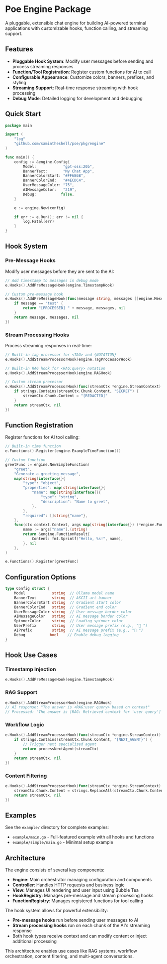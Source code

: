 # Poe Engine Package

A pluggable, extensible chat engine for building AI-powered terminal applications with customizable hooks, function calling, and streaming support.

## Features

- **Pluggable Hook System**: Modify user messages before sending and process streaming responses
- **Function/Tool Registration**: Register custom functions for AI to call
- **Configurable Appearance**: Customize colors, banners, prefixes, and styling
- **Streaming Support**: Real-time response streaming with hook processing
- **Debug Mode**: Detailed logging for development and debugging

## Quick Start

```go
package main

import (
    "log"
    "github.com/samintheshell/poe/pkg/engine"
)

func main() {
    config := &engine.Config{
        Model:            "gpt-oss:20b",
        BannerText:       "My Chat App",
        BannerColorStart: "#FF6B6B",
        BannerColorEnd:   "#4ECDC4",
        UserMessageColor: "75",
        AIMessageColor:   "219",
        Debug:           false,
    }

    e := engine.New(config)

    if err := e.Run(); err != nil {
        log.Fatal(err)
    }
}
```

## Hook System

### Pre-Message Hooks

Modify user messages before they are sent to the AI:

```go
// Add timestamp to messages in debug mode
e.Hooks().AddPreMessageHook(engine.TimestampHook)

// Custom pre-message hook
e.Hooks().AddPreMessageHook(func(message string, messages []engine.Message, ctx context.Context) (string, []engine.Message, error) {
    if message == "test" {
        return "[PROCESSED] " + message, messages, nil
    }
    return message, messages, nil
})
```

### Stream Processing Hooks

Process streaming responses in real-time:

```go
// Built-in tag processor for <TAG> and {NOTATION}
e.Hooks().AddStreamProcessorHook(engine.TagProcessorHook)

// Built-in RAG hook for <RAG:query> notation
e.Hooks().AddStreamProcessorHook(engine.RAGHook)

// Custom stream processor
e.Hooks().AddStreamProcessorHook(func(streamCtx *engine.StreamContext) (*engine.StreamContext, error) {
    if strings.Contains(streamCtx.Chunk.Content, "SECRET") {
        streamCtx.Chunk.Content = "[REDACTED]"
    }
    return streamCtx, nil
})
```

## Function Registration

Register functions for AI tool calling:

```go
// Built-in time function
e.Functions().Register(engine.ExampleTimeFunction())

// Custom function
greetFunc := engine.NewSimpleFunction(
    "greet",
    "Generate a greeting message",
    map[string]interface{}{
        "type": "object",
        "properties": map[string]interface{}{
            "name": map[string]interface{}{
                "type": "string",
                "description": "Name to greet",
            },
        },
        "required": []string{"name"},
    },
    func(ctx context.Context, args map[string]interface{}) (*engine.FunctionResult, error) {
        name := args["name"].(string)
        return &engine.FunctionResult{
            Content: fmt.Sprintf("Hello, %s!", name),
        }, nil
    },
)

e.Functions().Register(greetFunc)
```

## Configuration Options

```go
type Config struct {
    Model            string  // Ollama model name
    BannerText       string  // ASCII art banner
    BannerColorStart string  // Gradient start color
    BannerColorEnd   string  // Gradient end color
    UserMessageColor string  // User message border color
    AIMessageColor   string  // AI message border color
    SpinnerColor     string  // Loading spinner color
    UserPrefix       string  // User message prefix (e.g., "👤 ")
    AIPrefix         string  // AI message prefix (e.g., "🤖 ")
    Debug           bool    // Enable debug logging
}
```

## Hook Use Cases

### Timestamp Injection
```go
e.Hooks().AddPreMessageHook(engine.TimestampHook)
```

### RAG Support
```go
e.Hooks().AddStreamProcessorHook(engine.RAGHook)
// AI response: "The answer is <RAG:user query> based on context"
// Processed: "The answer is [RAG: Retrieved context for 'user query'] based on context"
```

### Workflow Logic
```go
e.Hooks().AddStreamProcessorHook(func(streamCtx *engine.StreamContext) (*engine.StreamContext, error) {
    if strings.Contains(streamCtx.Chunk.Content, "{NEXT_AGENT}") {
        // Trigger next specialized agent
        return processNextAgent(streamCtx)
    }
    return streamCtx, nil
})
```

### Content Filtering
```go
e.Hooks().AddStreamProcessorHook(func(streamCtx *engine.StreamContext) (*engine.StreamContext, error) {
    streamCtx.Chunk.Content = strings.ReplaceAll(streamCtx.Chunk.Content, "sensitive", "[FILTERED]")
    return streamCtx, nil
})
```

## Examples

See the `example/` directory for complete examples:

- `example/main.go` - Full-featured example with all hooks and functions
- `example/simple/main.go` - Minimal setup example

## Architecture

The engine consists of several key components:

- **Engine**: Main orchestrator managing configuration and components
- **Controller**: Handles HTTP requests and business logic
- **View**: Manages UI rendering and user input using Bubble Tea
- **HookRegistry**: Manages pre-message and stream processing hooks
- **FunctionRegistry**: Manages registered functions for tool calling

The hook system allows for powerful extensibility:
- **Pre-message hooks** run before sending user messages to AI
- **Stream processing hooks** run on each chunk of the AI's streaming response
- Both hook types receive context and can modify content or inject additional processing

This architecture enables use cases like RAG systems, workflow orchestration, content filtering, and multi-agent conversations.